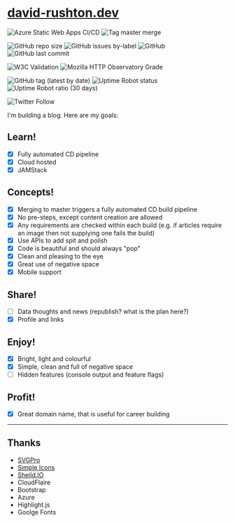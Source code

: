 
# [david-rushton.dev](https://david-rushton.dev)

![Azure Static Web Apps CI/CD](https://github.com/David-Rushton/Blog/workflows/Azure%20Static%20Web%20Apps%20CI/CD/badge.svg)
![Tag master merge](https://github.com/David-Rushton/Blog/workflows/Tag%20master%20merge/badge.svg)

![GitHub repo size](https://img.shields.io/github/repo-size/david-rushton/blog?logo=github)
![GitHub issues by-label](https://img.shields.io/github/issues/david-rushton/blog/bug?color=red&logo=github)
![GitHub](https://img.shields.io/github/license/david-rushton/blog?logo=github)
![GitHub last commit](https://img.shields.io/github/last-commit/david-rushton/blog?logo=github)

![W3C Validation](https://img.shields.io/w3c-validation/html?label=validation&targetUrl=https%3A%2F%2Fdavid-rushton.dev&logo=w3c)
![Mozilla HTTP Observatory Grade](https://img.shields.io/mozilla-observatory/grade-score/david-rushton.dev?label=observatory&publish&logo=mozilla)

![GitHub tag (latest by date)](https://img.shields.io/github/v/tag/david-rushton/blog?label=version)
![Uptime Robot status](https://img.shields.io/uptimerobot/status/m785534556-d48c864e3cc95a5dbecf83d2)
![Uptime Robot ratio (30 days)](https://img.shields.io/uptimerobot/ratio/m785534556-d48c864e3cc95a5dbecf83d2)

![Twitter Follow](https://img.shields.io/twitter/follow/davidrushton55?label=Follow&style=social)

I'm building a blog.  Here are my goals:

## Learn!

- [x] Fully automated CD pipeline
- [x] Cloud hosted
- [x] JAMStack

## Concepts!

- [x] Merging to master triggers a fully automated CD build pipeline
- [x] No pre-steps, except content creation are allowed
- [x] Any requirements are checked within each build (e.g. if articles require an image then not supplying one fails the build)
- [x] Use APIs to add spit and polish
- [x] Code is beautiful and should always "pop"
- [x] Clean and pleasing to the eye
- [x] Great use of negative space
- [x] Mobile support

## Share!

- [ ] Data thoughts and news (republish?  what is the plan here?)
- [x] Profile and links

## Enjoy!

- [x] Bright, light and colourful
- [x] Simple, clean and full of negative space
- [ ] Hidden features (console output and feature flags)

## Profit!

- [x] Great domain name, that is useful for career building


---

## Thanks

- [SVGPro](https://www.svgrepo.com/)
- [Simple Icons](https://simpleicons.org/)
- [Sheild.IO](https://shield.io)
- CloudFlaire
- Bootstrap
- Azure
- Highlight.js
- Goolge Fonts
